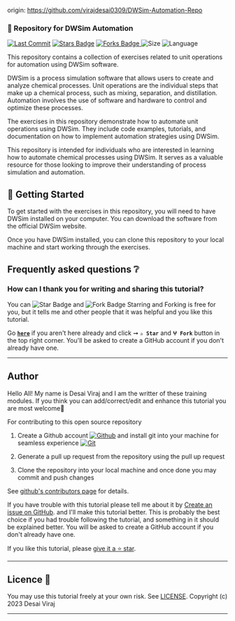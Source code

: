 origin: https://github.com/virajdesai0309/DWSim-Automation-Repo

### 🤖 Repository for DWSim Automation ##

<p align="left">
<a href="https://github.com/virajdesai0309/DWSim-Automation-Repo"><img src="https://img.shields.io/static/v1?logo=github&label=Originator&message=virajdesai0309&color=ff3300" alt="Last Commit"/></a>
<a href="https://github.com/virajdesai0309/DWSim-Automation-Repo/stargazers"><img src="https://img.shields.io/github/stars/virajdesai0309/DWSim-Automation-Repo.svg?colorB=1a53ff" alt="Stars Badge"/></a>
<a href="https://github.com/virajdesai0309/DWSim-Automation-Repo/network/members"><img src="https://img.shields.io/github/forks/virajdesai0309/DWSim-Automation-Repo" alt="Forks Badge"/> </a>
<img src="https://img.shields.io/github/repo-size/virajdesai0309/DWSim-Automation-Repo.svg?colorB=CC66FF&style=flat" alt="Size"/>
<img src="https://img.shields.io/github/languages/top/virajdesai0309/DWSim-Automation-Repo.svg?colorB=996600&style=flat" alt="Language"/></a>

This repository contains a collection of exercises related to unit operations for automation using DWSim software.

DWSim is a process simulation software that allows users to create and analyze chemical processes. Unit operations are the individual steps that make up a chemical process, such as mixing, separation, and distillation. Automation involves the use of software and hardware to control and optimize these processes.

The exercises in this repository demonstrate how to automate unit operations using DWSim. They include code examples, tutorials, and documentation on how to implement automation strategies using DWSim.

This repository is intended for individuals who are interested in learning how to automate chemical processes using DWSim. It serves as a valuable resource for those looking to improve their understanding of process simulation and automation.

## 🚀 Getting Started

To get started with the exercises in this repository, you will need to have DWSim installed on your computer. You can download the software from the official DWSim website.

Once you have DWSim installed, you can clone this repository to your local machine and start working through the exercises.

## Frequently asked questions ❔

### How can I thank you for writing and sharing this tutorial?

You can <img src="https://img.shields.io/static/v1?label=%E2%AD%90 Star &message=if%20useful&style=style=flat&color=blue" alt="Star Badge"/> and <img src="https://img.shields.io/static/v1?label=%E2%B5%96 Fork &message=if%20useful&style=style=flat&color=blue" alt="Fork Badge"/> Starring and Forking is free for you, but it tells me and other people that it was helpful and you like this tutorial.

Go [**`here`**](https://github.com/virajdesai0309/DWSim-Automation-Repo) if you aren't here already and click ➞ **`✰ Star`** and **`ⵖ Fork`** button in the top right corner. You'll be asked to create a GitHub account if you don't already have one.

---

## Author

Hello All! My name is Desai Viraj and I am the writter of these training modules. If you think you can add/correct/edit and enhance this tutorial you are most welcome🙏

For contributing to this open source repository 

1. Create a Github account [![Github](https://img.shields.io/badge/Github-181717.svg?&style=flate&logo=Github&logoColor=white)](https://github.com/) and install git into your machine for seamless experience [![Git](https://img.shields.io/badge/Git-F05032.svg?&style=flate&logo=Git&logoColor=white)](https://git-scm.com/)

2. Generate a pull up request from the repository using the pull up request

3. Clone the repository into your local machine and once done you may commit and push changes

See [github's contributors page](https://github.com/virajdesai0309/DWSim-Automation-Repo/graphs/contributors) for details.

If you have trouble with this tutorial please tell me about it by [Create an issue on GitHub](https://github.com/virajdesai0309/DWSim-Automation-Repo/issues/new). and I'll make this tutorial better. This is probably the best choice if you had trouble following the tutorial, and something in it should be explained better. You will be asked to create a GitHub account if you don't already have one.

If you like this tutorial, please [give it a ⭐ star](https://github.com/virajdesai0309/DWSim-Automation-Repo).

------------

## Licence 📜

You may use this tutorial freely at your own risk. See [LICENSE](./LICENSE).
Copyright (c) 2023 Desai Viraj

------------

